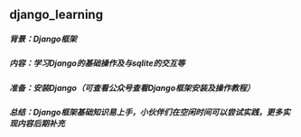 ## django_learning<br>
##### 背景：Django框架<br>
##### 内容：学习Django的基础操作及与sqlite的交互等<br>
##### 准备：安装Django（可查看公众号查看Django框架安装及操作教程）<br>
##### 总结：Django框架基础知识易上手，小伙伴们在空闲时间可以尝试实践，更多实现内容后期补充<br>
